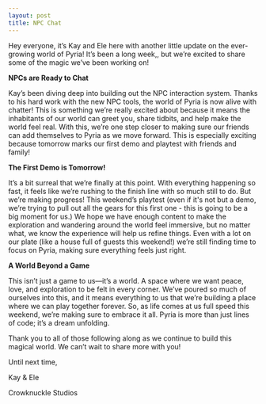 ```yaml
---
layout: post
title: NPC Chat
---
```

Hey everyone, it’s Kay and Ele here with another little update on the ever-growing world of Pyria! It’s been a long week,, but we’re excited to share some of the magic we’ve been working on!

**NPCs are Ready to Chat**

Kay’s been diving deep into building out the NPC interaction system. Thanks to his hard work with the new NPC tools, the world of Pyria is now alive with chatter! This is something we’re really excited about because it means the inhabitants of our world can greet you, share tidbits, and help make the world feel real. With this, we’re one step closer to making sure our friends can add themselves to Pyria as we move forward. This is especially exciting because tomorrow marks our first demo and playtest with friends and family!

**The First Demo is Tomorrow!**

It’s a bit surreal that we’re finally at this point. With everything happening so fast, it feels like we’re rushing to the finish line with so much still to do. But we’re making progress! This weekend’s playtest (even if it's not but a demo, we’re trying to pull out all the gears for this first one - this is going to be a big moment for us.) We hope we have enough content to make the exploration and wandering around the world feel immersive, but no matter what, we know the experience will help us refine things. Even with a lot on our plate (like a house full of guests this weekend!) we’re still finding time to focus on Pyria, making sure everything feels just right.

**A World Beyond a Game**

This isn’t just a game to us—it’s a world. A space where we want peace, love, and exploration to be felt in every corner. We’ve poured so much of ourselves into this, and it means everything to us that we’re building a place where we can play together forever. So, as life comes at us full speed this weekend, we’re making sure to embrace it all. Pyria is more than just lines of code; it’s a dream unfolding.

Thank you to all of those following along as we continue to build this magical world. We can’t wait to share more with you!

Until next time,

Kay & Ele

Crowknuckle Studios


